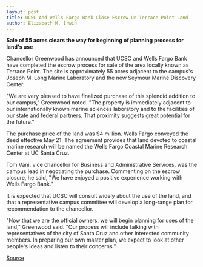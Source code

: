 ```yaml
---
layout: post
title: UCSC And Wells Fargo Bank Close Escrow On Terrace Point Land
author: Elizabeth M. Irwin
---
```


**Sale of 55 acres clears the way for beginning of planning process for land's use**

Chancellor Greenwood has announced that UCSC and Wells Fargo Bank have completed the escrow process for sale of the area locally known as Terrace Point. The site is approximately 55 acres adjacent to the campus's Joseph M. Long Marine Laboratory and the new Seymour Marine Discovery Center.

"We are very pleased to have finalized purchase of this splendid addition to our campus," Greenwood noted. "The property is immediately adjacent to our internationally known marine sciences laboratory and to the facilities of our state and federal partners. That proximity suggests great potential for the future."

The purchase price of the land was $4 million. Wells Fargo conveyed the deed effective May 21. The agreement provides that land devoted to coastal marine research will be named the Wells Fargo Coastal Marine Research Center at UC Santa Cruz.

Tom Vani, vice chancellor for Business and Administrative Services, was the campus lead in negotiating the purchase. Commenting on the escrow closure, he said, "We have enjoyed a positive experience working with Wells Fargo Bank."

It is expected that UCSC will consult widely about the use of the land, and that a representative campus committee will develop a long-range plan for recommendation to the chancellor.

"Now that we are the official owners, we will begin planning for uses of the land," Greenwood said. "Our process will include talking with representatives of the city of Santa Cruz and other interested community members. In preparing our own master plan, we expect to look at other people's ideas and listen to their concerns."

[Source](http://www1.ucsc.edu/oncampus/currents/98-99/05-31/terrace.htm "Permalink to UCSC and Wells Fargo close escrow on Terrace Point; 05-31-99")
